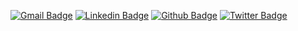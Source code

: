 
[![Gmail Badge](https://img.shields.io/badge/-simrantps@gmail.com-c14438?style=flat&logo=Gmail&logoColor=white&link=mailto:simrantps@gmail.com)](mailto:simrantps@gmail.com) 
[![Linkedin Badge](https://img.shields.io/badge/-simran2552-0072b1?style=flat&logo=Linkedin&logoColor=white&link=https://www.linkedin.com/in/simran2552/)](https://www.linkedin.com/in/simran2552/) [![Github Badge](https://img.shields.io/badge/-simrandysanic-grey?style=flat&logo=github&logoColor=white&link=https://github.com/simrandysanic/)](https://www.github.com/simrandysanic/) [![Twitter Badge](https://img.shields.io/badge/-SimranP91492690-00acee?style=flat&logo=twitter&logoColor=white&link=https://twitter.com/SimranP91492690/)](https://www.twitter.com/SimranP91492690/) 




